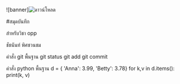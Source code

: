 ![banner]![ดาวน์โหลด](https://github.com/theviperx17/theviperx17.github.io/assets/159878745/7ae20b29-8c39-49f2-a1fa-6982b43c0c9e)



#สมุดบันทึก

สำหรับวิชา opp

ชัชนันท์ พิศชวนชม

คำสั่ง git พื้นฐาน
git status
git add
git commit

คำสั่ง python พื้นฐาน
d = { 'Anna': 3.99, 'Betty': 3.78}
for k,v in d.items():
    print(k, v)
